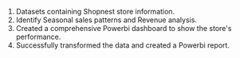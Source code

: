 1. Datasets containing Shopnest store information.
2. Identify Seasonal sales patterns and Revenue analysis.
3. Created a comprehensive Powerbi dashboard to show the store's performance.
4. Successfully transformed the data and created a Powerbi report.
